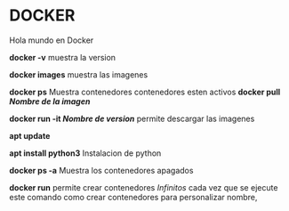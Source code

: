 # DOCKER
Hola mundo en Docker

**docker -v**
muestra la version 

**docker images**
muestra las imagenes

**docker ps**
Muestra contenedores contenedores esten activos
**docker pull *Nombre de la imagen***

**docker run -it *Nombre de version***
permite descargar las imagenes 

**apt update**

**apt install python3**
Instalacion de python

**docker ps -a**
Muestra los contenedores apagados

**docker run**
permite crear contenedores *Infinitos* cada vez que se ejecute este comando 
como crear contenedores para personalizar nombre, 